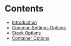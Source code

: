 # Contents

- [Introduction](./introduction.md)
- [Common Settings Options](./settings-options.md)
- [Stack Options](./stack-options.md)
- [Container Options](./container-options.md)
